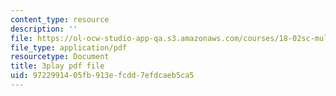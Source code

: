 ```yaml
---
content_type: resource
description: ''
file: https://ol-ocw-studio-app-qa.s3.amazonaws.com/courses/18-02sc-multivariable-calculus-fall-2010/9722991405fb913efcdd7efdcaeb5ca5_grns_GNYWe4.pdf
file_type: application/pdf
resourcetype: Document
title: 3play pdf file
uid: 97229914-05fb-913e-fcdd-7efdcaeb5ca5
---
```

